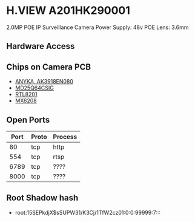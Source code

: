 # H.VIEW A201HK290001

2.0MP POE IP Surveillance Camera
Power Supply: 48v POE
Lens: 3.6mm

## Hardware Access

## Chips on Camera PCB

- [ANYKA, AK3918EN080](https://gzhls.at/blob/ldb/0/b/4/1/700cafec77419c2d7705f376c974b8d0ff72.pdf)
- [MD25Q64CSIG](https://www.gigadevice.com/datasheet/gd25q64c/)
- [RTL8201](http://realtek.info/pdf/rtl8201.pdf)
- [MX6208](https://datasheet.lcsc.com/lcsc/1809192022_Mixic-MX6208_C155448.pdf)

## Open Ports

|Port|Proto|Process|
|-|-|-|
|80|tcp|http|
|554|tcp|rtsp|
|6789|tcp|????|
|8000|tcp|????|


## Root Shadow hash

- root:$1$5SEPkdjX$sSUPW31/K3Cj/1TfW2cz01:0:0:99999:7:::

